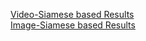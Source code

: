 [Video-Siamese based Results](https://halwai.github.io/cnn-rnn-siamese-video-similarity/video)
</br>
[Image-Siamese based Results](https://halwai.github.io/cnn-rnn-siamese-video-similarity/image)